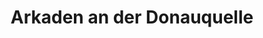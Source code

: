 ---
title: "Arkaden an der Donauquelle"
url: /donaueschingen/arkaden-an-der-donauquelle/
shop: Andenken
---